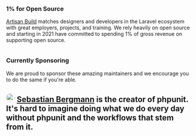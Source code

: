 ### 1% for Open Source

[Artisan Build](https://artisan.build) matches designers and developers in the Laravel ecosystem with great employers, projects, and training. We rely heavily on open source and starting in 2021 have committed to spending 1% of gross revenue on supporting open source.

<a href="https://artisan.build" style="margin-bottom: 12px;">
    <img src="https://user-images.githubusercontent.com/74565358/102629074-46eab080-4110-11eb-923d-49fc9d8211bc.png" alt="">
</a>

### Currently Sponsoring

We are proud to sponsor these amazing maintainers and we encourage you to do the same if you're able.

<a href="https://github.com/sebastianbergmann"><img src="https://avatars3.githubusercontent.com/u/25218?s=460&u=01bb70d9be43ded7572eb3862127ff281daa2725&v=4" style="width: 24px; border-radius: 50%" alt=""></a>
<a href="https://github.com/sebastianbergmann"><b>Sebastian Bergmann</b></a> is the creator of phpunit. It's hard to imagine doing what we do every day without phpunit and the workflows that stem from it.
---


